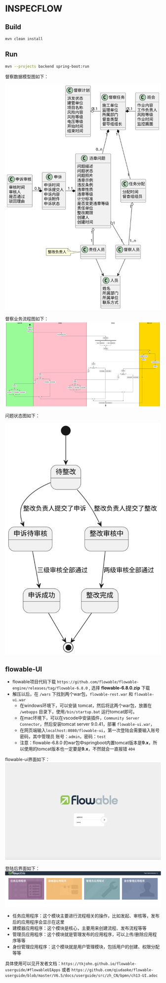# INSPECFLOW

## Build

```bash
mvn clean install
```

## Run
```bash
mvn --projects backend spring-boot:run
```

督察数据模型图如下：


![](uml/model.svg)


督察业务流程图如下：
![](uml/flow.svg)

问题状态图如下：

![](uml/stateissue.svg)

## flowable-UI

- flowable项目代码下载 `https://github.com/flowable/flowable-engine/releases/tag/flowable-6.8.0` , 选择 **flowable-6.8.0.zip** 下载
- 解压以后，在 `/wars` 下找到两个war包，`flowable-rest.war` 和 `flowable-ui.war`
    - 在windows环境下，可以安装 tomcat，然后将这两个war包，放置在 `/webapps` 目录下，使用`/bin/startup.bat` 运行tomcat即可。
    - 在mac环境下，可以在vscode中安装插件，`Community Server Connector`，然后安装tomcat server 9.0.41，部署 `flowable-ui.war`，
    - 在网页端输入`localhost:8080/flowable-ui`，第一次登陆会需要输入账号密码，其中管理员 账号：`admin`，密码：`test`
    - 注意：flowable-6.8.0 的war包中springboot内置tomcat版本是**9.x**，所以使用的tomcat版本也一定要是**9.x**，不然就会一直报错 `404`

flowable-ui界面如下：
![](uml/flowable-ui%E7%95%8C%E9%9D%A2.png)

登陆后界面如下：
![](uml/flowable-ui%E4%B8%BB%E9%A1%B5%E9%9D%A2.png)

- 任务应用程序：这个模块主要进行流程相关的操作，比如发起、审核等，发布后的应用程序会显示在这里
- 建模器应用程序：这个模块是核心，主要用来创建流程、发布流程等等
- 管理员应用程序：这个模块就是管理发布的应用程序，可以上传/删除应用程序等等
- 身份管理应用程序：这个模块就是用户管理模块，包括用户的创建、权限分配等等

具体使用可以见开发者文档：`https://tkjohn.github.io/flowable-userguide/#flowableUIApps` 或者 `https://github.com/qiudaoke/flowable-userguide/blob/master/V6.5/docs/userguide/src/zh_CN/bpmn/ch13-UI.adoc` 
